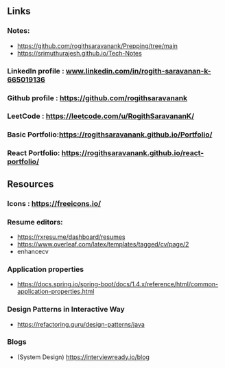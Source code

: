 ## Links

### Notes: 
- https://github.com/rogithsaravanank/Prepping/tree/main
- https://srimuthurajesh.github.io/Tech-Notes

### LinkedIn profile : www.linkedin.com/in/rogith-saravanan-k-665019136

### Github profile : https://github.com/rogithsaravanank

### LeetCode : https://leetcode.com/u/RogithSaravananK/

### Basic Portfolio:https://rogithsaravanank.github.io/Portfolio/

### React Portfolio: https://rogithsaravanank.github.io/react-portfolio/

## Resources

### Icons : https://freeicons.io/

### Resume editors:
- https://rxresu.me/dashboard/resumes
- https://www.overleaf.com/latex/templates/tagged/cv/page/2
- enhancecv

### Application properties
- https://docs.spring.io/spring-boot/docs/1.4.x/reference/html/common-application-properties.html

### Design Patterns in Interactive Way
- https://refactoring.guru/design-patterns/java

### Blogs
- (System Design) https://interviewready.io/blog
